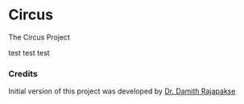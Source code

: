# Circus
The Circus Project

test test test

### Credits

Initial version of this project was developed by [Dr. Damith Rajapakse](https://github.com/damithc)